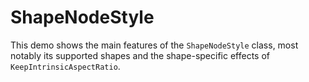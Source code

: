 # ShapeNodeStyle

This demo shows the main features of the `ShapeNodeStyle` class, most notably its supported shapes and 
      the shape-specific effects of `KeepIntrinsicAspectRatio`.
